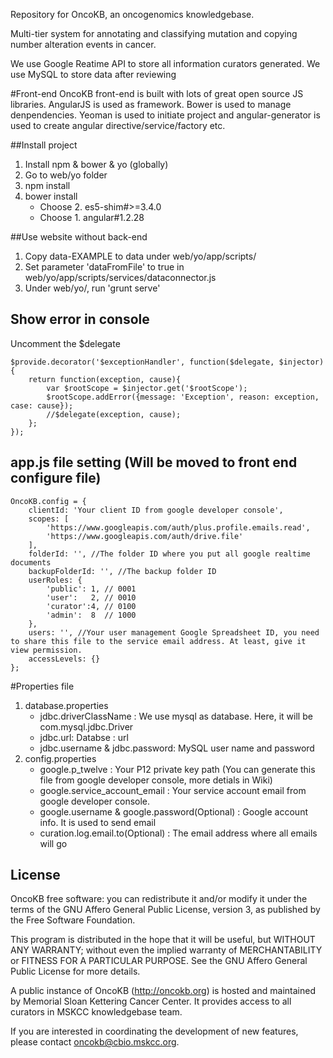 Repository for OncoKB, an oncogenomics knowledgebase.

Multi-tier system for annotating and classifying mutation and copying number alteration events in cancer.

We use Google Reatime API to store all information curators generated.
We use MySQL to store data after reviewing

#Front-end
OncoKB front-end is built with lots of great open source JS libraries. AngularJS is used as framework. Bower is used to manage denpendencies. Yeoman is used to initiate project and angular-generator is used to create angular directive/service/factory etc.

##Install project
1. Install npm & bower & yo (globally)
2. Go to web/yo folder
3. npm install
4. bower install
    * Choose 2.  es5-shim#>=3.4.0
    * Choose 1.  angular#1.2.28

##Use website without back-end
1. Copy data-EXAMPLE to data under web/yo/app/scripts/
2. Set parameter 'dataFromFile' to true in web/yo/app/scripts/services/dataconnector.js
3. Under web/yo/, run 'grunt serve'

## Show error in console
Uncomment the $delegate
`````````
$provide.decorator('$exceptionHandler', function($delegate, $injector){
    return function(exception, cause){
        var $rootScope = $injector.get('$rootScope');
        $rootScope.addError({message: 'Exception', reason: exception, case: cause});
        //$delegate(exception, cause);
    };
});
`````````

## app.js file setting (Will be moved to front end configure file)
```
OncoKB.config = {
    clientId: 'Your client ID from google developer console',
    scopes: [
        'https://www.googleapis.com/auth/plus.profile.emails.read',
        'https://www.googleapis.com/auth/drive.file'
    ],
    folderId: '', //The folder ID where you put all google realtime documents
    backupFolderId: '', //The backup folder ID
    userRoles: {
        'public': 1, // 0001
        'user':   2, // 0010
        'curator':4, // 0100
        'admin':  8  // 1000
    },
    users: '', //Your user management Google Spreadsheet ID, you need to share this file to the service email address. At least, give it view permission.
    accessLevels: {}
};
```

#Properties file
1. database.properties
    * jdbc.driverClassName : We use mysql as database. Here, it will be com.mysql.jdbc.Driver
    * jdbc.url: Databse : url
    * jdbc.username & jdbc.password: MySQL user name and password
2. config.properties
    * google.p_twelve : Your P12 private key path (You can generate this file from google developer console, more detials in Wiki)
    * google.service_account_email : Your service account email from google developer console.
    * google.username & google.password(Optional) : Google account info. It is used to send email
    * curation.log.email.to(Optional) : The email address where all emails will go


License
--------------------

OncoKB free software: you can redistribute it and/or modify it under the terms of the GNU Affero General Public License, version 3, as published by the Free Software Foundation.

This program is distributed in the hope that it will be useful, but WITHOUT ANY WARRANTY; without even the implied warranty of MERCHANTABILITY or FITNESS FOR A PARTICULAR PURPOSE. See the GNU Affero General Public License for more details.

A public instance of OncoKB (http://oncokb.org) is hosted and maintained by Memorial Sloan Kettering Cancer Center. It provides access to all curators in MSKCC knowledgebase team.

If you are interested in coordinating the development of new features, please contact oncokb@cbio.mskcc.org.